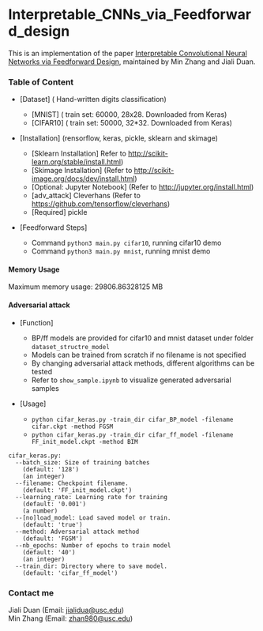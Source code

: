 # Interpretable_CNNs_via_Feedforward_design
This is an implementation of the paper [Interpretable Convolutional Neural Networks via Feedforward Design](https://arxiv.org/abs/1810.02786),
maintained by Min Zhang and Jiali Duan.<br>
### Table of Content
- [Dataset] ( Hand-written digits classification)
    * [MNIST] ( train set: 60000, 28x28. Downloaded from Keras)
    * [CIFAR10] ( train set: 50000, 32*32. Downloaded from Keras)
- [Installation] (rensorflow, keras, pickle, sklearn and skimage)
    * [Sklearn Installation] Refer to http://scikit-learn.org/stable/install.html)
    * [Skimage Installation] (Refer to http://scikit-image.org/docs/dev/install.html)
    * [Optional: Jupyter Notebook] (Refer to http://jupyter.org/install.html)
    * [adv_attack] Cleverhans (Refer to https://github.com/tensorflow/cleverhans)
    * [Required]  pickle

- [Feedforward Steps] 
    * Command `python3 main.py cifar10`, running cifar10 demo
    * Command `python3 main.py mnist`, running mnist demo

#### Memory Usage
Maximum memory usage: 29806.86328125 MB

#### Adversarial attack
- [Function]
    * BP/ff models are provided for cifar10 and mnist dataset under folder `dataset_structre_model`
    * Models can be trained from scratch if no filename is not specified
    * By changing adversarial attack methods, different algorithms can be tested
    * Refer to `show_sample.ipynb` to visualize generated adversarial samples

- [Usage]
    * `python cifar_keras.py -train_dir cifar_BP_model -filename cifar.ckpt -method FGSM`
    * `python cifar_keras.py -train_dir cifar_ff_model -filename FF_init_model.ckpt -method BIM`

```
cifar_keras.py:
  --batch_size: Size of training batches
    (default: '128')
    (an integer)
  --filename: Checkpoint filename.
    (default: 'FF_init_model.ckpt')
  --learning_rate: Learning rate for training
    (default: '0.001')
    (a number)
  --[no]load_model: Load saved model or train.
    (default: 'true')
  --method: Adversarial attack method
    (default: 'FGSM')
  --nb_epochs: Number of epochs to train model
    (default: '40')
    (an integer)
  --train_dir: Directory where to save model.
    (default: 'cifar_ff_model')
```

### Contact me
Jiali Duan (Email: jialidua@usc.edu)<br>
Min Zhang (Email: zhan980@usc.edu)
